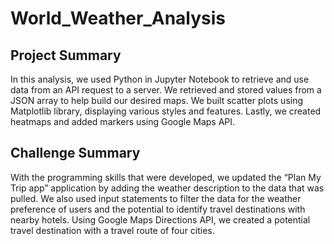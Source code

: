 # World_Weather_Analysis

## Project Summary
In this analysis, we used Python in Jupyter Notebook to retrieve and use data from an API request to a server. We retrieved and stored values from a JSON array to help build our desired maps. We built scatter plots using Matplotlib library, displaying various styles and features. Lastly, we created heatmaps and added markers using Google Maps API.

## Challenge Summary
With the programming skills that were developed, we updated the “Plan My Trip app” application by adding the weather description to the data that was pulled. We also used input statements to filter the data for the weather preference of users and the potential to identify travel destinations with nearby hotels. Using Google Maps Directions API, we created a potential travel destination with a travel route of four cities.  

